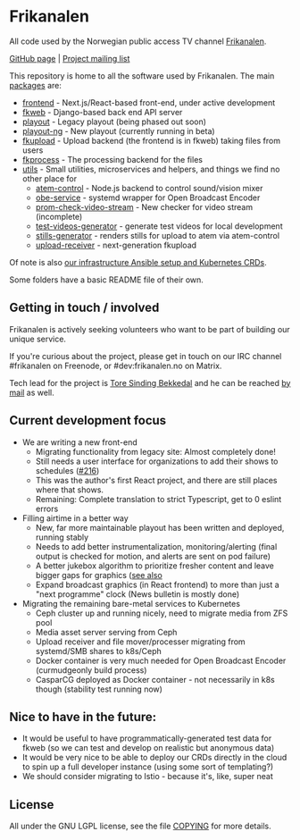 Frikanalen
==========

All code used by the Norwegian public access TV channel [Frikanalen](https://frikanalen.no/).

[GitHub page](http://github.com/Frikanalen/) | [Project mailing list](http://lists.nuug.no/mailman/listinfo/frikanalen/)

This repository is home to all the software used by Frikanalen. The main [packages](packages/) are:

- [frontend](packages/frontend) - Next.js\/React-based front-end, under active development
- [fkweb](packages/fkweb) - Django-based back end API server
- [playout](packages/playout) - Legacy playout (being phased out soon)
- [playout-ng](packages/playout-ng) - New playout (currently running in beta)
- [fkupload](packages/fkupload) - Upload backend (the frontend is in fkweb) taking files from users
- [fkprocess](packages/fkprocess) - The processing backend for the files
- [utils](packages/utils) - Small utilities, microservices and helpers, and things we find no other place for
    - [atem-control](packages/utils/atem-control) - Node.js backend to control sound/vision mixer
    - [obe-service](packages/utils/obe-service) - systemd wrapper for Open Broadcast Encoder
    - [prom-check-video-stream](packages/utils/prom-check-video-stream) - New checker for video stream (incomplete)
    - [test-videos-generator](packages/utils/test-videos-generator) - generate test videos for local development
    - [stills-generator](packages/utils/stills-generator) - renders stills for upload to atem via atem-control
    - [upload-receiver](packages/utils/upload-receiver) - next-generation fkupload


Of note is also [our infrastructure Ansible setup and Kubernetes CRDs](infra/).

Some folders have a basic README file of their own.

## Getting in touch / involved

Frikanalen is actively seeking volunteers who want to be part of building our unique service.

If you're curious about the project, please get in touch on our IRC channel #frikanalen on Freenode, or #dev:frikanalen.no on Matrix.

Tech lead for the project is [Tore Sinding Bekkedal](https://github.com/toresbe/) and he can be reached [by mail](mailto:toresbe@gmail.com) as well.

## Current development focus
 
- We are writing a new front-end
    - Migrating functionality from legacy site: Almost completely done!
    - Still needs a user interface for organizations to add their shows to schedules ([#216](https://github.com/Frikanalen/frikanalen/issues/216))
    - This was the author's first React project, and there are still places where that shows.
    - Remaining: Complete translation to strict Typescript, get to 0 eslint errors
- Filling airtime in a better way
    - New, far more maintainable playout has been written and deployed, running stably
    - Needs to add better instrumentalization, monitoring/alerting (final output is checked for motion, and alerts are sent on pod failure)
    - A better jukebox algorithm to prioritize fresher content and leave bigger gaps for graphics ([see also](https://github.com/Frikanalen/frikanalen/blob/master/packages/fkweb/README.md#non-http-entry-points)
    - Expand broadcast graphics (in React frontend) to more than just a "next programme" clock (News bulletin is mostly done)
- Migrating the remaining bare-metal services to Kubernetes
    - Ceph cluster up and running nicely, need to migrate media from ZFS pool
    - Media asset server serving from Ceph
    - Upload receiver and file mover/processer migrating from systemd/SMB shares to k8s/Ceph
    - Docker container is very much needed for Open Broadcast Encoder (curmudgeonly build process)
    - CasparCG deployed as Docker container - not necessarily in k8s though (stability test running now)
    
## Nice to have in the future:

- It would be useful to have programmatically-generated test data for fkweb (so we can test and develop on realistic but anonymous data)
- It would be very nice to be able to deploy our CRDs directly in the cloud to spin up a full developer instance (using some sort of templating?)
- We should consider migrating to Istio - because it's, like, super neat

License
-------
All under the GNU LGPL license, see the file [COPYING](COPYING) for more details.
